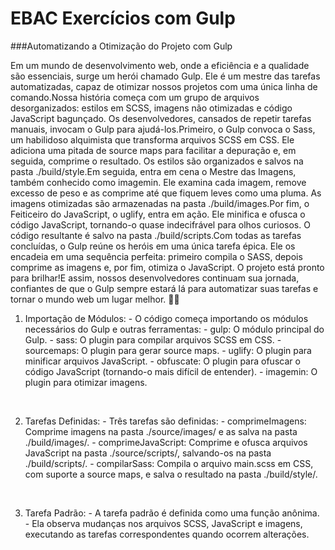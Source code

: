 # EBAC Exercícios com Gulp

###Automatizando a Otimização do Projeto com Gulp

Em um mundo de desenvolvimento web, onde a eficiência e a qualidade são essenciais, surge um herói chamado Gulp. Ele é um mestre das tarefas automatizadas, capaz de otimizar nossos projetos com uma única linha de comando.Nossa história começa com um grupo de arquivos desorganizados: estilos em SCSS, imagens não otimizadas e código JavaScript bagunçado. Os desenvolvedores, cansados de repetir tarefas manuais, invocam o Gulp para ajudá-los.Primeiro, o Gulp convoca o Sass, um habilidoso alquimista que transforma arquivos SCSS em CSS. Ele adiciona uma pitada de source maps para facilitar a depuração e, em seguida, comprime o resultado. Os estilos são organizados e salvos na pasta ./build/style.Em seguida, entra em cena o Mestre das Imagens, também conhecido como imagemin. Ele examina cada imagem, remove excesso de peso e as comprime até que fiquem leves como uma pluma. As imagens otimizadas são armazenadas na pasta ./build/images.Por fim, o Feiticeiro do JavaScript, o uglify, entra em ação. Ele minifica e ofusca o código JavaScript, tornando-o quase indecifrável para olhos curiosos. O código resultante é salvo na pasta ./build/scripts.Com todas as tarefas concluídas, o Gulp reúne os heróis em uma única tarefa épica. Ele os encadeia em uma sequência perfeita: primeiro compila o SASS, depois comprime as imagens e, por fim, otimiza o JavaScript. O projeto está pronto para brilhar!E assim, nossos desenvolvedores continuam sua jornada, confiantes de que o Gulp sempre estará lá para automatizar suas tarefas e tornar o mundo web um lugar melhor. 🚀🔧

1. Importação de Módulos:   - O código começa importando os módulos necessários do Gulp e outras ferramentas:     - gulp: O módulo principal do Gulp.     - sass: O plugin para compilar arquivos SCSS em CSS.     - sourcemaps: O plugin para gerar source maps.     - uglify: O plugin para minificar arquivos JavaScript.     - obfuscate: O plugin para ofuscar o código JavaScript (tornando-o mais difícil de entender).     - imagemin: O plugin para otimizar imagens.

   ​

2. Tarefas Definidas:   - Três tarefas são definidas:     - comprimeImagens: Comprime imagens na pasta ./source/images/ e as salva na pasta ./build/images/.     - comprimeJavaScript: Comprime e ofusca arquivos JavaScript na pasta ./source/scripts/, salvando-os na pasta ./build/scripts/.     - compilarSass: Compila o arquivo main.scss em CSS, com suporte a source maps, e salva o resultado na pasta ./build/style/.

   ​

3. Tarefa Padrão:   - A tarefa padrão é definida como uma função anônima.   - Ela observa mudanças nos arquivos SCSS, JavaScript e imagens, executando as tarefas correspondentes quando ocorrem alterações.